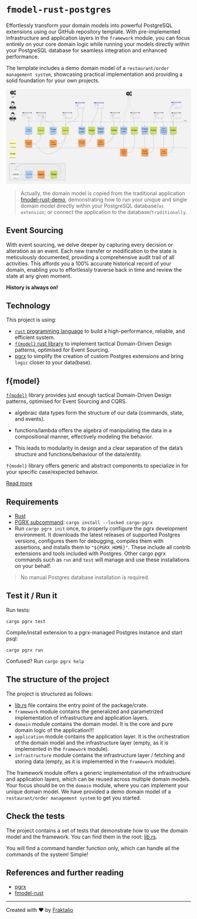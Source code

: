# `fmodel-rust-postgres`

Effortlessly transform your domain models into powerful PostgreSQL extensions using our GitHub repository template.
With pre-implemented infrastructure and application layers in the `framework` module, you can focus entirely on your core domain logic while running your models directly within your PostgreSQL database for seamless integration and enhanced performance.

The template includes a demo domain model of a `restaurant/order management system`, showcasing practical implementation and providing a solid foundation for your own projects.

![event model](restaurant-model.jpg)

>Actually, the domain model is copied from the traditional application [fmodel-rust-demo](https://github.com/fraktalio/fmodel-rust-demo), demonstrating how to run your unique and single domain model directly within your PostgreSQL database/`as extension`; or connect the application to the database/`traditionally`.

## Event Sourcing

With event sourcing, we delve deeper by capturing every decision or alteration as an event.
Each new transfer or modification to the state is meticulously documented, providing a comprehensive audit trail
of all activities.
This affords you a 100% accurate historical record of your domain, enabling you to effortlessly traverse back
in time and review the state at any given moment.

**History is always on!**

## Technology
This project is using:

- [`rust` programming language](https://www.rust-lang.org/) to build a high-performance, reliable, and efficient system.
- [`f{model}` rust library](https://github.com/fraktalio/fmodel-rust) to implement tactical Domain-Driven Design patterns, optimised for Event Sourcing.
- [pgrx](https://github.com/pgcentralfoundation/pgrx) to simplify the creation of custom Postgres extensions and bring `logic` closer to your data(base).

## f{model}

[`f{model}`](https://github.com/fraktalio/fmodel-rust/blob/main/README.md) library provides just enough tactical Domain-Driven Design patterns, optimised for Event Sourcing and CQRS.

- algebraic data types form the structure of our data (commands, state, and events).
- functions/lambda offers the algebra of manipulating the data in a compositional manner, effectively modeling the behavior.

- This leads to modularity in design and a clear separation of the data’s structure and functions/behaviour of the data/entity.

`f{model}` library offers generic and abstract components to specialize in for your specific case/expected behavior.

[Read more](https://github.com/fraktalio/fmodel-rust/blob/main/README.md)



## Requirements
- [Rust](https://www.rust-lang.org/tools/install)
- [PGRX subcommand](https://github.com/pgcentralfoundation/pgrx?tab=readme-ov-file#getting-started): `cargo install --locked cargo-pgrx`
- Run `cargo pgrx init` once, to properly configure the pgrx development environment. It downloads the latest releases of supported Postgres versions, configures them for debugging, compiles them with assertions, and installs them to `"${PGRX_HOME}"`. These include all contrib extensions and tools included with Postgres. Other cargo pgrx commands such as `run` and `test` will manage and use these installations on your behalf.

> No manual Postgres database installation is required.

## Test it / Run it
Run tests:

```shell
cargo pgrx test
```

Compile/install extension to a pgrx-managed Postgres instance and start psql:
```shell
cargo pgrx run
```

Confused? Run `cargo pgrx help`

## The structure of the project

The project is structured as follows:
- [lib.rs](src/lib.rs) file contains the entry point of the package/crate.
- `framework` module contains the generalized and parametrized implementation of infrastructure and application layers.
- `domain` module contains the domain model. It is the core and pure domain logic of the application!!!
- `application` module contains the application layer. It is the orchestration of the domain model and the infrastructure layer (empty, as it is implemented in the `framework` module).
- `infrastructure` module contains the infrastructure layer / fetching and storing data (empty, as it is implemented in the `framework` module).

The framework module offers a generic implementation of the infrastructure and application layers, which can be reused across multiple domain models.
Your focus should be on the `domain` module, where you can implement your unique domain model. We have provided a demo domain model of a `restaurant/order management system` to get you started.

## Check the tests
The project contains a set of tests that demonstrate how to use the domain model and the framework.
You can find them in the root: [lib.rs](src/lib.rs).

You will find a command handler function only, which can handle all the commands of the system! Simple!

## References and further reading
- [pgrx](https://github.com/pgcentralfoundation/pgrx)
- [fmodel-rust](https://github.com/fraktalio/fmodel-rust)

---
Created with :heart: by [Fraktalio](https://fraktalio.com/)
